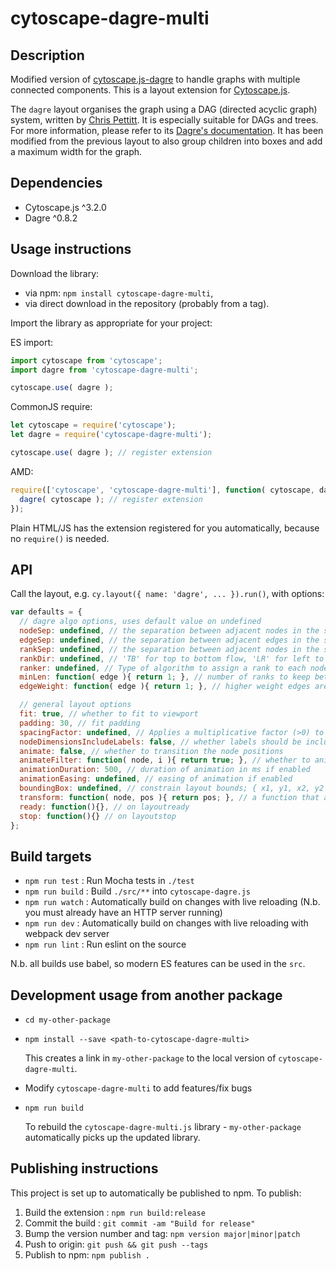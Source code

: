 cytoscape-dagre-multi
================================================================================

## Description

Modified version of [cytoscape.js-dagre](https://github.com/cytoscape/cytoscape.js-dagre) to handle graphs with multiple connected components.
This is a layout extension for [Cytoscape.js](https://github.com/cytoscape/cytoscape.js).

The `dagre` layout organises the graph using a DAG (directed acyclic graph) system, written by [Chris Pettitt](https://www.linkedin.com/in/chrismpettitt).  It is especially suitable for DAGs and trees.  For more information, please refer to its [Dagre's documentation](https://github.com/cpettitt/dagre).
It has been modified from the previous layout to also group children into boxes and add a maximum width for the graph.

## Dependencies

 * Cytoscape.js ^3.2.0
 * Dagre ^0.8.2


## Usage instructions

Download the library:
 * via npm: `npm install cytoscape-dagre-multi`,
 * via direct download in the repository (probably from a tag).

Import the library as appropriate for your project:

ES import:

```js
import cytoscape from 'cytoscape';
import dagre from 'cytoscape-dagre-multi';

cytoscape.use( dagre );
```

CommonJS require:

```js
let cytoscape = require('cytoscape');
let dagre = require('cytoscape-dagre-multi');

cytoscape.use( dagre ); // register extension
```

AMD:

```js
require(['cytoscape', 'cytoscape-dagre-multi'], function( cytoscape, dagre ){
  dagre( cytoscape ); // register extension
});
```

Plain HTML/JS has the extension registered for you automatically, because no `require()` is needed.


## API

Call the layout, e.g. `cy.layout({ name: 'dagre', ... }).run()`, with options:

```js
var defaults = {
  // dagre algo options, uses default value on undefined
  nodeSep: undefined, // the separation between adjacent nodes in the same rank
  edgeSep: undefined, // the separation between adjacent edges in the same rank
  rankSep: undefined, // the separation between adjacent nodes in the same rank
  rankDir: undefined, // 'TB' for top to bottom flow, 'LR' for left to right,
  ranker: undefined, // Type of algorithm to assign a rank to each node in the input graph. Possible values: 'network-simplex', 'tight-tree' or 'longest-path'
  minLen: function( edge ){ return 1; }, // number of ranks to keep between the source and target of the edge
  edgeWeight: function( edge ){ return 1; }, // higher weight edges are generally made shorter and straighter than lower weight edges

  // general layout options
  fit: true, // whether to fit to viewport
  padding: 30, // fit padding
  spacingFactor: undefined, // Applies a multiplicative factor (>0) to expand or compress the overall area that the nodes take up
  nodeDimensionsIncludeLabels: false, // whether labels should be included in determining the space used by a node
  animate: false, // whether to transition the node positions
  animateFilter: function( node, i ){ return true; }, // whether to animate specific nodes when animation is on; non-animated nodes immediately go to their final positions
  animationDuration: 500, // duration of animation in ms if enabled
  animationEasing: undefined, // easing of animation if enabled
  boundingBox: undefined, // constrain layout bounds; { x1, y1, x2, y2 } or { x1, y1, w, h }
  transform: function( node, pos ){ return pos; }, // a function that applies a transform to the final node position
  ready: function(){}, // on layoutready
  stop: function(){} // on layoutstop
};
```


## Build targets

* `npm run test` : Run Mocha tests in `./test`
* `npm run build` : Build `./src/**` into `cytoscape-dagre.js`
* `npm run watch` : Automatically build on changes with live reloading (N.b. you must already have an HTTP server running)
* `npm run dev` : Automatically build on changes with live reloading with webpack dev server
* `npm run lint` : Run eslint on the source

N.b. all builds use babel, so modern ES features can be used in the `src`.

## Development usage from another package

* `cd my-other-package`
* `npm install --save <path-to-cytoscape-dagre-multi>`

  This creates a link in `my-other-package` to the local version of `cytoscape-dagre-multi`.

* Modify `cytoscape-dagre-multi` to add features/fix bugs
* `npm run build`

  To rebuild the `cytoscape-dagre-multi.js` library - `my-other-package` automatically picks up the updated library.

## Publishing instructions

This project is set up to automatically be published to npm.  To publish:

1. Build the extension : `npm run build:release`
1. Commit the build : `git commit -am "Build for release"`
1. Bump the version number and tag: `npm version major|minor|patch`
1. Push to origin: `git push && git push --tags`
1. Publish to npm: `npm publish .`
